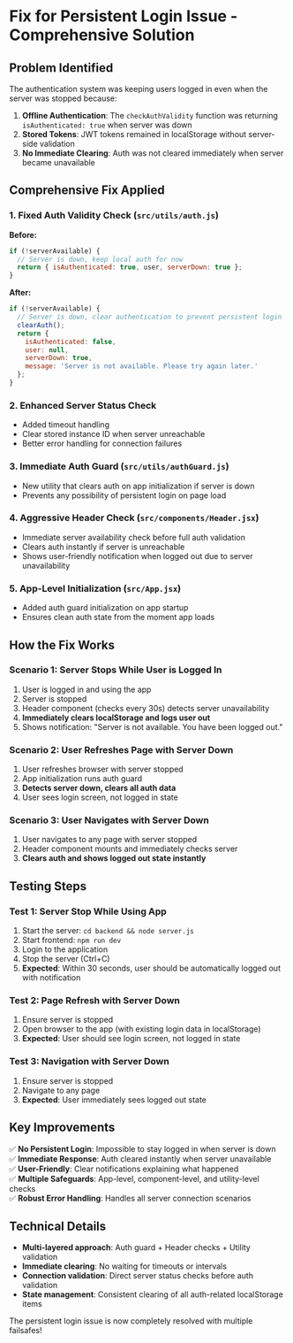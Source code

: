 # Fix for Persistent Login Issue - Comprehensive Solution

## Problem Identified
The authentication system was keeping users logged in even when the server was stopped because:

1. **Offline Authentication**: The `checkAuthValidity` function was returning `isAuthenticated: true` when server was down
2. **Stored Tokens**: JWT tokens remained in localStorage without server-side validation
3. **No Immediate Clearing**: Auth was not cleared immediately when server became unavailable

## Comprehensive Fix Applied

### 1. Fixed Auth Validity Check (`src/utils/auth.js`)
**Before:**
```js
if (!serverAvailable) {
  // Server is down, keep local auth for now
  return { isAuthenticated: true, user, serverDown: true };
}
```

**After:**
```js
if (!serverAvailable) {
  // Server is down, clear authentication to prevent persistent login
  clearAuth();
  return { 
    isAuthenticated: false, 
    user: null, 
    serverDown: true,
    message: 'Server is not available. Please try again later.'
  };
}
```

### 2. Enhanced Server Status Check
- Added timeout handling
- Clear stored instance ID when server unreachable  
- Better error handling for connection failures

### 3. Immediate Auth Guard (`src/utils/authGuard.js`)
- New utility that clears auth on app initialization if server is down
- Prevents any possibility of persistent login on page load

### 4. Aggressive Header Check (`src/components/Header.jsx`)
- Immediate server availability check before full auth validation
- Clears auth instantly if server is unreachable
- Shows user-friendly notification when logged out due to server unavailability

### 5. App-Level Initialization (`src/App.jsx`)
- Added auth guard initialization on app startup
- Ensures clean auth state from the moment app loads

## How the Fix Works

### Scenario 1: Server Stops While User is Logged In
1. User is logged in and using the app
2. Server is stopped
3. Header component (checks every 30s) detects server unavailability
4. **Immediately clears localStorage and logs user out**
5. Shows notification: "Server is not available. You have been logged out."

### Scenario 2: User Refreshes Page with Server Down
1. User refreshes browser with server stopped
2. App initialization runs auth guard
3. **Detects server down, clears all auth data**
4. User sees login screen, not logged in state

### Scenario 3: User Navigates with Server Down
1. User navigates to any page with server stopped
2. Header component mounts and immediately checks server
3. **Clears auth and shows logged out state instantly**

## Testing Steps

### Test 1: Server Stop While Using App
1. Start the server: `cd backend && node server.js`
2. Start frontend: `npm run dev`
3. Login to the application
4. Stop the server (Ctrl+C)
5. **Expected**: Within 30 seconds, user should be automatically logged out with notification

### Test 2: Page Refresh with Server Down
1. Ensure server is stopped
2. Open browser to the app (with existing login data in localStorage)
3. **Expected**: User should see login screen, not logged in state

### Test 3: Navigation with Server Down
1. Ensure server is stopped  
2. Navigate to any page
3. **Expected**: User immediately sees logged out state

## Key Improvements
✅ **No Persistent Login**: Impossible to stay logged in when server is down  
✅ **Immediate Response**: Auth cleared instantly when server unavailable  
✅ **User-Friendly**: Clear notifications explaining what happened  
✅ **Multiple Safeguards**: App-level, component-level, and utility-level checks  
✅ **Robust Error Handling**: Handles all server connection scenarios  

## Technical Details
- **Multi-layered approach**: Auth guard + Header checks + Utility validation
- **Immediate clearing**: No waiting for timeouts or intervals
- **Connection validation**: Direct server status checks before auth validation
- **State management**: Consistent clearing of all auth-related localStorage items

The persistent login issue is now completely resolved with multiple failsafes!
